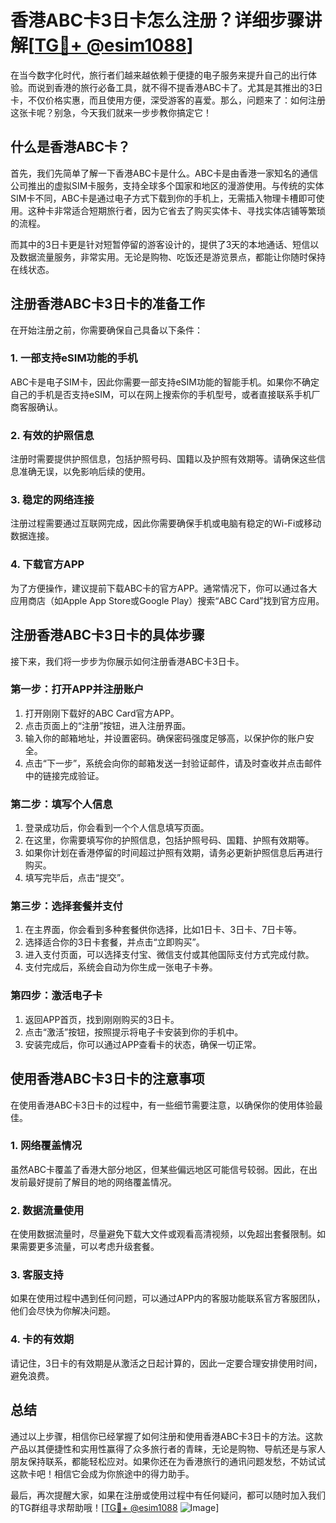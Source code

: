 # 香港ABC卡3日卡怎么注册？详细步骤讲解[[TG💪+ @esim1088](https://t.me/s/esim1088)]

在当今数字化时代，旅行者们越来越依赖于便捷的电子服务来提升自己的出行体验。而说到香港的旅行必备工具，就不得不提香港ABC卡了。尤其是其推出的3日卡，不仅价格实惠，而且使用方便，深受游客的喜爱。那么，问题来了：如何注册这张卡呢？别急，今天我们就来一步步教你搞定它！

## 什么是香港ABC卡？

首先，我们先简单了解一下香港ABC卡是什么。ABC卡是由香港一家知名的通信公司推出的虚拟SIM卡服务，支持全球多个国家和地区的漫游使用。与传统的实体SIM卡不同，ABC卡是通过电子方式下载到你的手机上，无需插入物理卡槽即可使用。这种卡非常适合短期旅行者，因为它省去了购买实体卡、寻找实体店铺等繁琐的流程。

而其中的3日卡更是针对短暂停留的游客设计的，提供了3天的本地通话、短信以及数据流量服务，非常实用。无论是购物、吃饭还是游览景点，都能让你随时保持在线状态。

## 注册香港ABC卡3日卡的准备工作

在开始注册之前，你需要确保自己具备以下条件：

### 1. 一部支持eSIM功能的手机
ABC卡是电子SIM卡，因此你需要一部支持eSIM功能的智能手机。如果你不确定自己的手机是否支持eSIM，可以在网上搜索你的手机型号，或者直接联系手机厂商客服确认。

### 2. 有效的护照信息
注册时需要提供护照信息，包括护照号码、国籍以及护照有效期等。请确保这些信息准确无误，以免影响后续的使用。

### 3. 稳定的网络连接
注册过程需要通过互联网完成，因此你需要确保手机或电脑有稳定的Wi-Fi或移动数据连接。

### 4. 下载官方APP
为了方便操作，建议提前下载ABC卡的官方APP。通常情况下，你可以通过各大应用商店（如Apple App Store或Google Play）搜索“ABC Card”找到官方应用。

## 注册香港ABC卡3日卡的具体步骤

接下来，我们将一步步为你展示如何注册香港ABC卡3日卡。

### 第一步：打开APP并注册账户

1. 打开刚刚下载好的ABC Card官方APP。
2. 点击页面上的“注册”按钮，进入注册界面。
3. 输入你的邮箱地址，并设置密码。确保密码强度足够高，以保护你的账户安全。
4. 点击“下一步”，系统会向你的邮箱发送一封验证邮件，请及时查收并点击邮件中的链接完成验证。

### 第二步：填写个人信息

1. 登录成功后，你会看到一个个人信息填写页面。
2. 在这里，你需要填写你的护照信息，包括护照号码、国籍、护照有效期等。
3. 如果你计划在香港停留的时间超过护照有效期，请务必更新护照信息后再进行购买。
4. 填写完毕后，点击“提交”。

### 第三步：选择套餐并支付

1. 在主界面，你会看到多种套餐供你选择，比如1日卡、3日卡、7日卡等。
2. 选择适合你的3日卡套餐，并点击“立即购买”。
3. 进入支付页面，可以选择支付宝、微信支付或其他国际支付方式完成付款。
4. 支付完成后，系统会自动为你生成一张电子卡券。

### 第四步：激活电子卡

1. 返回APP首页，找到刚刚购买的3日卡。
2. 点击“激活”按钮，按照提示将电子卡安装到你的手机中。
3. 安装完成后，你可以通过APP查看卡的状态，确保一切正常。

## 使用香港ABC卡3日卡的注意事项

在使用香港ABC卡3日卡的过程中，有一些细节需要注意，以确保你的使用体验最佳。

### 1. 网络覆盖情况
虽然ABC卡覆盖了香港大部分地区，但某些偏远地区可能信号较弱。因此，在出发前最好提前了解目的地的网络覆盖情况。

### 2. 数据流量使用
在使用数据流量时，尽量避免下载大文件或观看高清视频，以免超出套餐限制。如果需要更多流量，可以考虑升级套餐。

### 3. 客服支持
如果在使用过程中遇到任何问题，可以通过APP内的客服功能联系官方客服团队，他们会尽快为你解决问题。

### 4. 卡的有效期
请记住，3日卡的有效期是从激活之日起计算的，因此一定要合理安排使用时间，避免浪费。

## 总结

通过以上步骤，相信你已经掌握了如何注册和使用香港ABC卡3日卡的方法。这款产品以其便捷性和实用性赢得了众多旅行者的青睐，无论是购物、导航还是与家人朋友保持联系，都能轻松应对。如果你还在为香港旅行的通讯问题发愁，不妨试试这款卡吧！相信它会成为你旅途中的得力助手。

最后，再次提醒大家，如果在注册或使用过程中有任何疑问，都可以随时加入我们的TG群组寻求帮助哦！[[TG💪+ @esim1088](https://t.me/s/esim1088) ![Image](https://i.postimg.cc/4NQfJmqS/Snipaste-2025-05-13-00-14-12.png)]